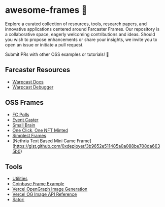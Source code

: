 # awesome-frames 🔲

Explore a curated collection of resources, tools, research papers, and innovative applications centered around Farcaster Frames. Our repository is a collaborative space, eagerly welcoming contributions and ideas. Should you wish to propose enhancements or share your insights, we invite you to open an issue or initiate a pull request.

Submit PRs with other OSS examples or tutorials! 🚀

## Farcaster Resources

- [Warpcast Docs](https://warpcast.notion.site/Farcaster-Frames-4bd47fe97dc74a42a48d3a234636d8c5)
- [Warpcast Debugger](https://warpcast.com/~/developers/embeds)

## OSS Frames

- [FC Polls](https://github.com/farcasterxyz/fc-polls)
- [Event Caster](https://github.com/mko4444/eventcaster-frame)
- [Small Brain](https://github.com/smallbraingames/small-brain-frame)
- [One Click, One NFT Minted](https://github.com/WillPapper/On-Chain-Cow-Farcaster-Frame)
- [Simplest Frames](https://github.com/depatchedmode/simplest-frame)
- [Nethria Text Based Mini Game Frame] (https://gist.github.com/0xdeployer/3b9652e511485a0a088be708da6635b0)



## Tools
- [Utilities](https://github.com/coinbase/onchainki)
- [Coinbase Frame Example](https://github.com/coinbase/build-onchain-app)
- [Vercel OpenGraph Image Generation](https://vercel.com/docs/functions/edge-functions/og-image-generation)
- [Vercel OG Image API Reference](https://vercel.com/docs/functions/edge-functions/og-image-generation/og-image-api)
- [Satori](https://github.com/vercel/satori)
